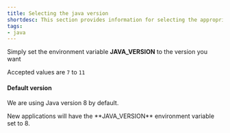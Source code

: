 ```yaml
---
title: Selecting the java version
shortdesc: This section provides information for selecting the appropriate java version for your application
tags:
- java
---
```


Simply set the environment variable **JAVA_VERSION** to the version you want

Accepted values are `7` to `11`

<div class="panel panel-warning">
  <div class="panel-heading">
     <h4>Default version</h4>
  </div>
  <div class="panel-body">
    <p>We are using Java version 8 by default.</p>
    <p>New applications will have the **JAVA_VERSION** environment variable set to 8.</p>
  </div>
</div>
